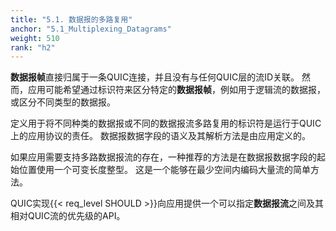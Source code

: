 ```yaml
---
title: "5.1. 数据报的多路复用"
anchor: "5.1_Multiplexing_Datagrams"
weight: 510
rank: "h2"
---
```


**数据报帧**直接归属于一条QUIC连接，并且没有与任何QUIC层的流ID关联。
然而，应用可能希望通过标识符来区分特定的**数据报帧**，例如用于逻辑流的数据报，或区分不同类型的数据报。

定义用于将不同种类的数据报或不同的数据报流多路复用的标识符是运行于QUIC上的应用协议的责任。
数据报数据字段的语义及其解析方法是由应用定义的。

如果应用需要支持多路数据报流的存在，一种推荐的方法是在数据报数据字段的起始位置使用一个可变长度整型。
这是一个能够在最少空间内编码大量流的简单方法。

QUIC实现{{< req_level SHOULD >}}向应用提供一个可以指定**数据报流**之间及其相对QUIC流的优先级的API。
